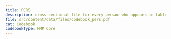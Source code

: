 ```yaml
---
title: PERS
description: cross-sectional file for every person who appears in table A
file: src/content/data/files/codebook_pers.pdf
cat: Codebook
codebookType: MMP Core
---
```

